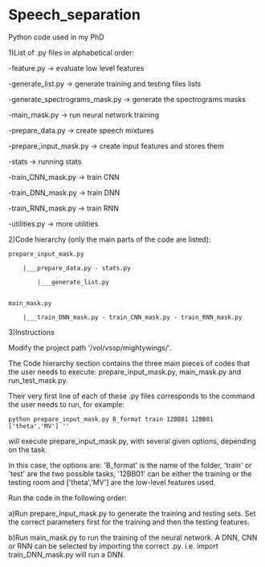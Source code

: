 # Speech_separation
Python code used in my PhD

1)List of .py files in alphabetical order:

-feature.py -> evaluate low level features

-generate_list.py -> generate training and testing files lists

-generate_spectrograms_mask.py -> generate the spectrograms masks

-main_mask.py -> run neural network training

-prepare_data.py -> create speech mixtures

-prepare_input_mask.py -> create input features and stores them

-stats -> running stats

-train_CNN_mask.py -> train CNN

-train_DNN_mask.py -> train DNN

-train_RNN_mask.py -> train RNN

-utilities.py -> more utilities




2)Code hierarchy (only the main parts of the code are listed):

    prepare_input_mask.py

        |___prepare_data.py - stats.py
 
            |___generate_list.py
      
 
    main_mask.py

        |___train_DNN_mask.py - train_CNN_mask.py - train_RNN_mask.py




3)Instructions

Modify the project path '/vol/vssp/mightywings/'.

The Code hierarchy section contains the three main pieces of codes that the user needs to execute: prepare_input_mask.py, main_mask.py and run_test_mask.py. 

Their very first line of each of these .py files corresponds to the command the user needs to run, for example:

    python prepare_input_mask.py B_format train 12BB01 12BB01 ['theta','MV'] ''

will execute prepare_input_mask.py, with several given options, depending on the task. 

In this case, the options are: 'B_format' is the name of the folder, 'train' or 'test' are the two possible tasks, '12BB01' can be either the training or the testing room and ['theta','MV'] are the low-level features used.


Run the code in the following order:

a)Run prepare_input_mask.py to generate the training and testing sets. Set the correct parameters first for the training and then the testing features.

b)Run main_mask.py to run the training of the neural network. A DNN, CNN or RNN can be selected by importing the correct .py. i.e. import train_DNN_mask.py will run a DNN.
